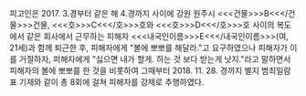 피고인은 2017. 3.경부터 같은 해 4.경까지 사이에 강원 원주시 <<<건물>>>B<<</건물>>>건물, <<<호>>>C<<</호>>>호와 <<<호>>>D<<</호>>>호 사이의 복도에서 같은 회사에서 근무하는 피해자 <<<내국인이름>>>E<<</내국인이름>>>(여, 21세)과 함께 퇴근한 후, 피해자에게 "볼에 뽀뽀를 해달라."고 요구하였으나 피해자가 이를 거절하자, 피해자에게 "싫으면 내가 할게. 하는 것 보다 받는게 낫지."라고 말하면서 피해자의 볼에 뽀뽀를 한 것을 비롯하여 그때부터 2018. 11. 28. 경까지 별지 범죄일람표 기재와 같이 총 8회에 걸쳐 피해자를 강제로 추행하였다.